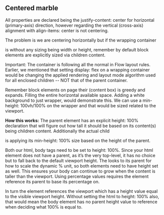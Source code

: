 ## Centered marble

All properties are declared being the justify-content: center for horizontal (primary-axis) direction, however regarding the vertical (cross-axis) alignment with align-items: center is not centering.

The problem is we are centering horizontally but if the wrapping container <div> is without any sizing being width or height, remember by default block elements are explicitly sized via children content.

Important: The container is following all the normal in Flow layout rules. Earlier, we mentioned that setting display: flex on a wrapping container would be changing the applied rendering and layout mode algorithm used for all enclosed children -- NOT that of the parent container.

Remember block elements on page their (content box) is greedy and expands. Filling the entire horizontal available space. Adding a white background to just wrapper, would demonstrate this. We can use a min-height: 100vh/100% on the wrapper and that would be sized related to the viewport.

**How this works:** The parent <body> element has an explicit height: 100% declaration that will figure out how tall it should be based on its content(s) being children content. Additionally the actual child <div> is applying its min-height: 100% size based on the height of the parent.

Both our html, body tags need to be set to height: 100%. Since your html element does not have a parent, as it’s the very top-level, it has no choice but to fall back to the default viewport height. The <body> looks to its parent <html> for how to scale the dynamic % unit, so both elements need to have height set as well. This ensures your body can continue to grow when the content is taller than the viewport.
Using percentage values requires the element reference its parent to base its percentage on.

In turn the <html> element references the viewport which has a height value equal to the visible viewport height. Without setting the html to height: 100% also, that would mean the body element has no parent height value to reference when deciding what 100% is equal to.
